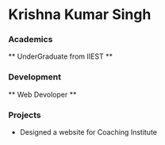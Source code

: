 # Krishna Kumar Singh 
### Academics 
** UnderGraduate from IIEST **
### Development 
** Web Devoloper **
### Projects
* Designed a website for Coaching Institute
